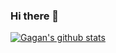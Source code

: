 ### Hi there 👋

<!--
**gagansopori/gagansopori** is a ✨ _special_ ✨ repository because its `README.md` (this file) appears on your GitHub profile.

Here are some ideas to get you started:

- 🔭 I’m currently working on ...
- 🌱 I’m currently learning ...
- 👯 I’m looking to collaborate on ...
- 🤔 I’m looking for help with ...
- 💬 Ask me about ...
- 📫 How to reach me: ...
- 😄 Pronouns: ...
- ⚡ Fun fact: ...
-->
[![Gagan's github stats](https://github-readme-stats.vercel.app/api?username=gagansopori)](https://github.com/anuraghazra/github-readme-stats)
